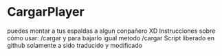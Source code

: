 # CargarPlayer
puedes montar a tus espaldas a algun conpañero XD
Instrucciones sobre cómo usar: /cargar y para bajarlo igual metodo /cargar
Script liberado en github solamente a sido traducido y modificado
